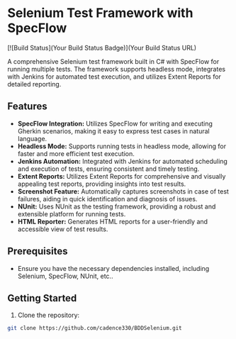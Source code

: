 # Selenium Test Framework with SpecFlow

[![Build Status](Your Build Status Badge)](Your Build Status URL)

A comprehensive Selenium test framework built in C# with SpecFlow for running multiple tests. The framework supports headless mode, integrates with Jenkins for automated test execution, and utilizes Extent Reports for detailed reporting.

## Features

- **SpecFlow Integration:** Utilizes SpecFlow for writing and executing Gherkin scenarios, making it easy to express test cases in natural language.
- **Headless Mode:** Supports running tests in headless mode, allowing for faster and more efficient test execution.
- **Jenkins Automation:** Integrated with Jenkins for automated scheduling and execution of tests, ensuring consistent and timely testing.
- **Extent Reports:** Utilizes Extent Reports for comprehensive and visually appealing test reports, providing insights into test results.
- **Screenshot Feature:** Automatically captures screenshots in case of test failures, aiding in quick identification and diagnosis of issues.
- **NUnit:** Uses NUnit as the testing framework, providing a robust and extensible platform for running tests.
- **HTML Reporter:** Generates HTML reports for a user-friendly and accessible view of test results.

## Prerequisites

- Ensure you have the necessary dependencies installed, including Selenium, SpecFlow, NUnit, etc..

## Getting Started

1. Clone the repository:

```bash
git clone https://github.com/cadence330/BDDSelenium.git
